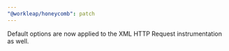 ```yaml
---
"@workleap/honeycomb": patch
---
```


Default options are now applied to the XML HTTP Request instrumentation as well.
